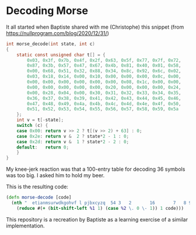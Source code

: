 # Decoding Morse
It all started when Baptiste shared with me (Christophe) this snippet (from https://nullprogram.com/blog/2020/12/31/)

```c
int morse_decode(int state, int c)
{
    static const unsigned char t[] = {
        0x03, 0x3f, 0x7b, 0x4f, 0x2f, 0x63, 0x5f, 0x77, 0x7f, 0x72,
        0x87, 0x3b, 0x57, 0x47, 0x67, 0x4b, 0x81, 0x40, 0x01, 0x58,
        0x00, 0x68, 0x51, 0x32, 0x88, 0x34, 0x8c, 0x92, 0x6c, 0x02,
        0x03, 0x18, 0x14, 0x00, 0x10, 0x00, 0x00, 0x00, 0x0c, 0x00,
        0x00, 0x00, 0x00, 0x00, 0x00, 0x00, 0x08, 0x1c, 0x00, 0x00,
        0x00, 0x00, 0x00, 0x00, 0x00, 0x20, 0x00, 0x00, 0x00, 0x24,
        0x00, 0x28, 0x04, 0x00, 0x30, 0x31, 0x32, 0x33, 0x34, 0x35,
        0x36, 0x37, 0x38, 0x39, 0x41, 0x42, 0x43, 0x44, 0x45, 0x46,
        0x47, 0x48, 0x49, 0x4a, 0x4b, 0x4c, 0x4d, 0x4e, 0x4f, 0x50,
        0x51, 0x52, 0x53, 0x54, 0x55, 0x56, 0x57, 0x58, 0x59, 0x5a
    };
    int v = t[-state];
    switch (c) {
    case 0x00: return v >> 2 ? t[(v >> 2) + 63] : 0;
    case 0x2e: return v &  2 ? state*2 - 1 : 0;
    case 0x2d: return v &  1 ? state*2 - 2 : 0;
    default:   return 0;
    }
}
```

My knee-jerk reaction was that a 100-entry table for decoding 36 symbols was too big. I asked him to hold my beer.

This is the resulting code:

```clj
(defn morse-decode [code]
  (nth "  etianmsurwdkgohvf l pjbxcyzq  54 3   2       16       7   8 90"
    (reduce #(+ (bit-shift-left %1 1) (case %2 \. 0 \- 1)) 1 code)))
```

This repository is a recreation by Baptiste as a learning exercise of a similar implementation.

